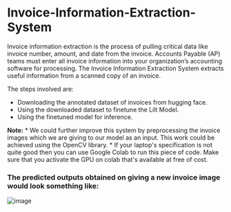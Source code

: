 # Invoice-Information-Extraction-System
Invoice information extraction is the process of pulling critical data like invoice number, amount, and date from the invoice. Accounts Payable (AP) teams must enter all invoice information into your organization’s accounting software for processing. The Invoice Information Extraction System extracts useful information from a scanned copy of an invoice.

The steps involved are:
* Downloading the annotated dataset of invoices from hugging face.
* Using the downloaded dataset to finetune the Lilt Model.
* Using the finetuned model for inference.


**Note:** * We could further improve this system by preprocessing the invoice images which we are giving to our model as an input. This work could be achieved using the OpenCV library.
          * If your laptop's specification is not quite good then you can use Google Colab to run this piece of code. Make sure that you activate the GPU on colab that's available at free of cost.


### The predicted outputs obtained on giving a new invoice image would look something like:
![image](https://github.com/mayankpanda3717/Invoice-Information-Extraction-System/assets/148647754/bb5d5ad3-a33b-458a-be55-1545cc780614)






